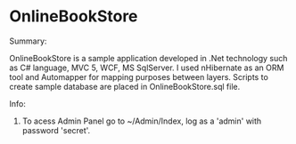 # OnlineBookStore

Summary:

OnlineBookStore is a sample application developed in .Net technology such as C# language, MVC 5, WCF, MS SqlServer. I used nHibernate as an ORM tool and Automapper for mapping purposes between layers. Scripts to create sample database are placed in OnlineBookStore.sql file.

Info:

1. To acess Admin Panel go to ~/Admin/Index, log as a 'admin' with password 'secret'.
